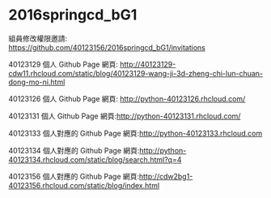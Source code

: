 # 2016springcd_bG1

組員修改權限邀請: https://github.com/40123156/2016springcd_bG1/invitations


40123129
個人 Github Page 網頁: http://40123129-cdw11.rhcloud.com/static/blog/40123129-wang-ji-3d-zheng-chi-lun-chuan-dong-mo-ni.html

40123126
個人 Github Page 網頁: http://python-40123126.rhcloud.com/

40123131
個人 Github Page 網頁:http://python-40123131.rhcloud.com/

40123133
個人對應的 Github Page 網頁:http://python-40123133.rhcloud.com

40123134
個人對應的 Github Page 網頁:http://python-40123134.rhcloud.com/static/blog/search.html?q=4

40123156
個人對應的 Github Page 網頁:http://cdw2bg1-40123156.rhcloud.com/static/blog/index.html

